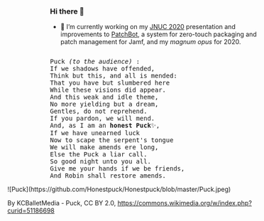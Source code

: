 ### Hi there 👋

- 🔭 I’m currently working on my [JNUC 2020](https://www.jamf.com/events/jamf-nation-user-conference/2020/) presentation and improvements to [PatchBot](https://github.com/Honestpuck/PatchBot), a system for zero-touch packaging and patch management for Jamf, and my _magnum opus_ for 2020.

<block style="float: left; width: 600px;">
<pre>
Puck <em>(to the audience)</em> :
If we shadows have offended,
Think but this, and all is mended:
That you have but slumbered here
While these visions did appear.
And this weak and idle theme,
No more yielding but a dream,
Gentles, do not reprehend.
If you pardon, we will mend.
And, as I am an <b>honest Puck</b>✨,
If we have unearned luck
Now to scape the serpent's tongue
We will make amends ere long,
Else the Puck a liar call.
So good night unto you all.
Give me your hands if we be friends,
And Robin shall restore amends.
</pre>
</block>
<block style="float: right; width: 600px;">
![Puck](https://github.com/Honestpuck/Honestpuck/blob/master/Puck.jpeg)

By KCBalletMedia - Puck, CC BY 2.0, https://commons.wikimedia.org/w/index.php?curid=51186698
</block>
<!--
**Honestpuck/Honestpuck** is a ✨ _special_ ✨ repository because its `README.md` (this file) appears on your GitHub profile.

Here are some ideas to get you started:

- 🔭 I’m currently working on ...
- 🌱 I’m currently learning ...
- 👯 I’m looking to collaborate on ...
- 🤔 I’m looking for help with ...
- 💬 Ask me about ...
- 📫 How to reach me: ...
- 😄 Pronouns: ...
- ⚡ Fun fact: ...
-->

